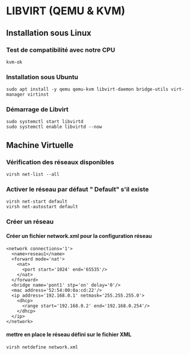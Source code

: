 # LIBVIRT (QEMU & KVM)

## Installation sous Linux
### Test de compatibilité avec notre CPU
```
kvm-ok
```

### Installation sous Ubuntu
```
sudo apt install -y qemu qemu-kvm libvirt-daemon bridge-utils virt-manager virtinst
```
### Démarrage de Libvirt
```
sudo systemctl start libvirtd
sudo systemctl enable libvirtd --now
```


## Machine Virtuelle 

### Vérification des réseaux  disponibles
```
virsh net-list --all
```
### Activer le réseau par défaut " Default"  s'il existe
```
virsh net-start default
virsh net-autostart default
```
### Créer un réseau
#### Créer un fichier network.xml pour la configuration réseau

```
<network connections='1'>
  <name>reseau1</name>
  <forward mode='nat'>
    <nat>
      <port start='1024' end='65535'/>
    </nat>
  </forward>
  <bridge name='pont1' stp='on' delay='0'/>
  <mac address='52:54:00:0a:cd:22'/>
  <ip address='192.168.0.1' netmask='255.255.255.0'>
    <dhcp>
      <range start='192.168.0.2' end='192.168.0.254'/>
    </dhcp>
  </ip>
</network>
```

#### mettre en place le réseau défini sur le fichier XML
```
virsh netdefine network.xml
```


